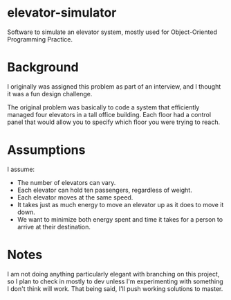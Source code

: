 # elevator-simulator
Software to simulate an elevator system, mostly used for Object-Oriented Programming Practice.

# Background
I originally was assigned this problem as part of an interview, and I thought it was a fun design challenge.

The original problem was basically to code a system that efficiently managed four elevators in a tall office building. Each floor had a control panel that would allow you to specify which floor you were trying to reach.

# Assumptions
I assume:

* The number of elevators can vary.
* Each elevator can hold ten passengers, regardless of weight.
* Each elevator moves at the same speed.
* It takes just as much energy to move an elevator up as it does to move it down.
* We want to minimize both energy spent and time it takes for a person to arrive at their destination.

# Notes

I am not doing anything particularly elegant with branching on this project, so I plan to check in mostly to dev unless I'm experimenting with something I don't think will work. That being said, I'll push working solutions to master.